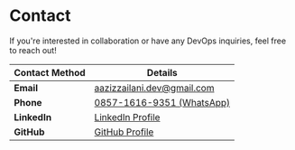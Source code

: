 # Contact

If you're interested in collaboration or have any DevOps inquiries, feel free to reach out!

| Contact Method | Details |
|----------------|---------|
| **Email**      | [aazizzailani.dev@gmail.com](mailto:aazizzailani.dev@gmail.com) |
| **Phone**      | [0857-1616-9351 (WhatsApp)](https://wa.me/6285716169351) |
| **LinkedIn**   | [LinkedIn Profile](https://linkedin.com/in/aazizzailani) |
| **GitHub**     | [GitHub Profile](https://github.com/azizzailani) |

